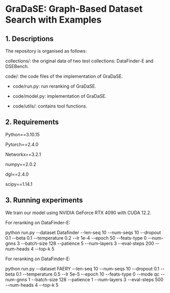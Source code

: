 # GraDaSE: Graph-Based Dataset Search with Examples

[//]: # (We provide the implementaion of GraDaSE based on the official PyTorch implementation of HGB&#40;https://github.com/THUDM/HGB&#41;)

## 1. Descriptions
The repository is organised as follows:

collections/: the original data of two test collections: DataFinder-E and DSEBench.

code/: the code files of the implementation of GraDaSE.

- code/run.py: run reranking of GraDaSE.

- code/model.py: implementation of GraDaSE.

- code/utils/: contains tool functions.

## 2. Requirements
Python==3.10.15

Pytorch==2.4.0

Networkx==3.2.1

numpy==2.0.2

dgl==2.4.0

scipy==1.14.1

## 3. Running experiments
We train our model using NVIDIA GeForce RTX 4090 with CUDA 12.2.

For reranking on DataFinder-E:

python run.py --dataset Datafinder --len-seq 10 --num-seqs 10 --dropout 0.1 --beta 0.1 --temperature 0.2 --lr 1e-4 --epoch 50 --feats-type 0 --num-gnns 3 --batch-size 128 --patience 5 --num-layers 3 --eval-steps 200 --num-heads 4 --top-k 5

For reranking on DataFinder-E:

python run.py --dataset FAERY --len-seq 10 --num-seqs 10  --dropout 0.1 --beta 0.1 --temperature 0.5 --lr 5e-5 --epoch 10 --feats-type 0 --mode qc --num-gnns 1 --batch-size 128 --patience 1 --num-layers 3 --eval-steps 500 --num-heads 4 --top-k 5

